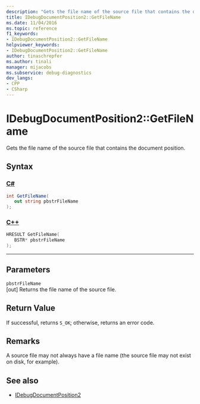 ```yaml
---
description: "Gets the file name of the source file that contains the document position."
title: IDebugDocumentPosition2::GetFileName
ms.date: 11/04/2016
ms.topic: reference
f1_keywords:
- IDebugDocumentPosition2::GetFileName
helpviewer_keywords:
- IDebugDocumentPosition2::GetFileName
author: tinaschrepfer
ms.author: tinali
manager: mijacobs
ms.subservice: debug-diagnostics
dev_langs:
- CPP
- CSharp
---
```

# IDebugDocumentPosition2::GetFileName

Gets the file name of the source file that contains the document position.

## Syntax

### [C#](#tab/csharp)
```csharp
int GetFileName( 
   out string pbstrFileName
);
```
### [C++](#tab/cpp)
```cpp
HRESULT GetFileName( 
   BSTR* pbstrFileName
);
```
---

## Parameters
`pbstrFileName`\
[out] Returns the file name of the source file.

## Return Value
 If successful, returns `S_OK`; otherwise, returns an error code.

## Remarks
 A source file may not always have a file name (the source file may not exist on disk, for example).

## See also
- [IDebugDocumentPosition2](../../../extensibility/debugger/reference/idebugdocumentposition2.md)
